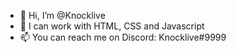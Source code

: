 - 👋 Hi, I’m @Knocklive
- 🦥 I can work with HTML, CSS and Javascript
- 📫 You can reach me on Discord: Knocklive#9999
